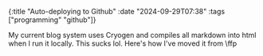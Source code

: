 {:title "Auto-deploying to Github"
 :date "2024-09-29T07:38"
 :tags ["programming" "github"]}

My current blog system uses Cryogen and compiles all markdown into html when I run it locally. This sucks lol. Here's how I've moved it from \ffp
